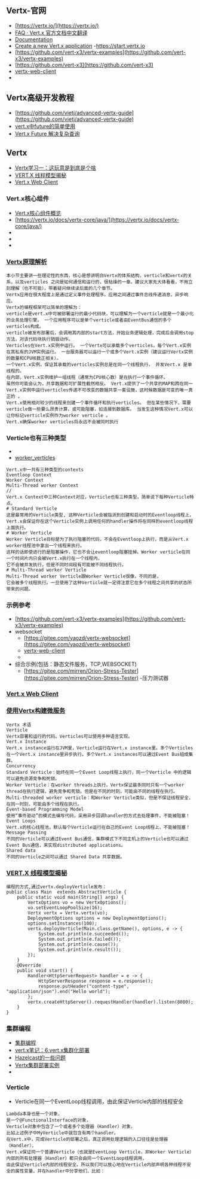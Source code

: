 ## Vertx-官网
- [https://vertx.io/](https://vertx.io/)
- [FAQ · Vert.x 官方文档中文翻译](https://vertxchina.github.io/vertx-translation-chinese/start/FAQ.html)
- [Documentation](https://vertx.io/docs/)
- [Create a new Vert.x application](https://start.vertx.io/) -https://start.vertx.io
- [https://github.com/vert-x3/vertx-examples](https://github.com/vert-x3/vertx-examples)
- [https://github.com/vert-x3](https://github.com/vert-x3)
- [vertx-web-client](https://vertx.io/docs/vertx-web-client/java/#_rxjava_2_api)
- []()
## Vertx高级开发教程
- [https://github.com/vietj/advanced-vertx-guide](https://github.com/vietj/advanced-vertx-guide)
- [vert.x中future的简单使用](https://blog.csdn.net/qq_38366063/article/details/105906296)
- [Vert.x Future 解决复杂查询](https://blog.csdn.net/weixin_33856370/article/details/88112968)

## Vertx
- [Vertx学习一：这玩意是到底是个啥](https://blog.csdn.net/lizhou828/article/details/93297153)
- [VERT.X 线程模型揭秘](https://www.cnblogs.com/zhangboyu/p/7452605.html)
- [Vert.x Web Client](https://www.cnblogs.com/heqiyoujing/p/9746253.html)
### Vert.x核心组件
- [Vert.x核心组件概览](https://www.dazhuanlan.com/2019/10/17/5da7749d4e9eb/)
- [https://vertx.io/docs/vertx-core/java/](https://vertx.io/docs/vertx-core/java/)
- []()
- []()
- []()

### [Vertx原理解析](https://blog.csdn.net/lizhou828/article/details/93297153)
```
本小节主要讲一些理论性的东西，核心是想讲明白Vertx的体系结构，verticle和vertx的关系，以及verticles 之间是如何通信和运行的，很枯燥的一章。建议大家先大体看看，不用立刻理解（也不可能），带着疑问继续读后面的几个章节。
Vertx应用在很大程度上是通过定义事件处理程序。应用之间通过事件总线传递消息，异步响应。
Vertx的编程框架可以简单的理解为：
verticle是vert.x中可被部署运行的最小代码块，可以理解为一个verticle就是一个最小化的业务处理引擎。 一个应用程序可以是单个verticle或者由EventBus通信的多个verticles构成。
verticle被发布部署后，会调用其内部的start方法，开始业务逻辑处理，完成后会调用stop方法，对该代码块执行销毁动作。
Verticles在Vert.x实例中运行。 一个Vertx可以承载多个verticles，每个Vert.x实例在其私有的JVM实例运行。 一台服务器可以运行一个或多个Vert.x实例（建议运行Vertx实例的数量和CPU核数正相关）。
一个Vert.x实例，保证其承载的verticles实例总是在同一个线程执行， 并发Vert.x 是单线程的。
在内部，Vert.x实例维护一组线程（通常为CPU核心数）是在执行一个事件循环。
虽然你可能会认为，共享数据和可扩展性截然相反。 Vert.x提供了一个共享的MAP和跨在同一Vert.x实例中运行verticles传递不可改变的数据共享一套设施，这时候数据是可变的唯一真正的 。
Vert.x使用相对较少的线程来创建一个事件循环和执行verticles。 但在某些情况下，需要verticle做一些要么昂贵计算，或可能阻塞，如连接到数据库。 当发生这种情况Vert.x可以让你标记verticle实例作为worker verticle 。
Vert.x确保worker verticles将永远不会被同时执行
```
### Verticle也有三种类型
- 
- [worker_verticles](https://vertx.io/docs/vertx-core/java/#worker_verticles)
```
Vert.x中一共有三种类型的contexts
Eventloop Context
Worker Context
Multi-Thread worker Context
//
Vert.x Context中三种Context对应，Verticle也有三种类型，简单说下每种Verticle特点。
# Standard Verticle
这是最常用的Verticle类型, 这种Verticle会被指派到创建和启动时的Eventloop线程上，
Vert.x会保证你在这个Verticle实例上调用任何的handler操作将在同样的eventloop线程上面执行。
# Worker Verticle
Worker Verticle目标是为了执行阻塞的代码，不会在Eventloop上执行，而是从Vert.x worker线程池中拿出一个线程来执行。
这样的话即使进行的是阻塞操作，它也不会让eventloop阻塞挂掉。Worker verticle在同一个时间片内只会被Vert.x执行在一个线程内，
它不会被并发执行，但是不同时间段有可能被不同线程执行。
# Multi-Thread worker Verticle
Multi-Thread worker Verticle跟Worker Verticle很像，不同的是，
它会被多个线程执行。一旦使用了这种Verticle就一定得注意它在多个线程之间共享的状态所带来的问题。
```

### 示例参考
- [https://github.com/vert-x3/vertx-examples](https://github.com/vert-x3/vertx-examples)
- websocket
    - [https://gitee.com/yaozd/vertx-websocket](https://gitee.com/yaozd/vertx-websocket)
    - [vertx-web-client](https://vertx.io/docs/vertx-web-client/java/#_rxjava_2_api)
    - []()
- 综合示例(包括：静态文件服务，TCP,WEBSOCKET)
    - [https://gitee.com/mirren/Orion-Stress-Tester](https://gitee.com/mirren/Orion-Stress-Tester) -压力测试器

### [Vert.x Web Client](https://www.cnblogs.com/heqiyoujing/p/9746253.html)


### [使用Vertx构建微服务](https://www.cnblogs.com/luxiaoxun/p/7693640.html)
```
Vertx 术语
Verticle
Vertx部署和运行的代码。Verticles可以使用多种语言实现。
Vert.x Instance
Vert.x instance运行在JVM里，Verticle运行在Vert.x instance里。多个Verticles在一个Vert.x instance里异步执行。多个Vert.x instances可以通过Event Bus组成集群。
Concurrency
Standard Verticle：始终在同一个Event Loop线程上执行，同一个Verticle 中的逻辑可以避免资源竞争和死锁。
Worker Verticle：在worker threads上执行，Vertx保证最多同时只有一个worker thread在执行逻辑，避免竞争和死锁。但是在不同的时刻，可能由不同的线程在执行。
Multi-threaded worker verticle：和Worker Verticle类似，但是不保证线程安全，在同一时刻，可能由多个线程在执行。
Event-based Programming Model
使用“事件驱动”的模式去编写代码，采用异步回调handler的方式去处理事件，不能被阻塞！
Event Loops
Vert.x的核心线程池，默认每个Verticle运行在自己的Event Loop线程上，不能被阻塞！
Message Passing
不同的Verticle可以通过Event Bus通信，集群模式下不同主机上的Verticle也可以通过Event Bus通信，来实现distributed applications。
Shared data
不同的Verticle之间可以通过 Shared Data 共享数据。
```

### [VERT.X 线程模型揭秘](https://www.cnblogs.com/zhangboyu/p/7452605.html)
```
编程的方式,通过vertx.deployVerticle发布：
public class Main  extends AbstractVerticle {
    public static void main(String[] args) {
        VertxOptions vo = new VertxOptions();
        vo.setEventLoopPoolSize(16);
        Vertx vertx = Vertx.vertx(vo);
        DeploymentOptions options = new DeploymentOptions();
        options.setInstances(100);
        vertx.deployVerticle(Main.class.getName(), options, e -> {
            System.out.println(e.succeeded());
            System.out.println(e.failed());
            System.out.println(e.cause());
            System.out.println(e.result());
        });
    }
    @Override
    public void start() {
        Handler<HttpServerRequest> handler = e -> {
            HttpServerResponse response = e.response();
            response.putHeader("content-type", "application/json").end("Hello world");
        };
        vertx.createHttpServer().requestHandler(handler).listen(8080);
    }
}
```

### 集群编程
- [集群编程](https://www.cnblogs.com/yangykaifa/p/6714139.html) 
- [vert.x笔记：6.vert.x集群化部署](https://www.cnblogs.com/heartlifes/p/6971037.html) 
- [Hazelcast的一些问题](http://www.iigrowing.cn/hazelcast_de_yi_xie_wen_ti.html) 
- [Vertx集群部署实例](https://blog.csdn.net/feinifi/article/details/55007319) 
- []() 

### Verticle
- Verticle在同一个EventLoop线程调用，由此保证Verticle内部的线程安全
```
Lambda本身也是一个对象，
是一个@FunctionalInterface的对象，
Verticle对象中包含了一个或者多个处理器（Handler）对象，
比如上述例子中MyVerticle中就包含有两个handler。
在Vert.x中，完成Verticle的部署之后，真正调用处理逻辑的入口往往是处理器（Handler），
Vert.x保证同一个普通Verticle（也就是EventLoop Verticle，非Worker Verticle）内部的所有处理器（Handler）都只会由同一个EventLoop线程调用，
由此保证Verticle内部的线程安全。所以我们可以放心地在Verticle内部声明各种线程不安全的属性变量，并在handler中分享他们，比如：
```